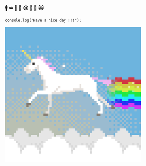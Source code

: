 ### :mens: :aquarius: :office: :bug: :tired_face: :money_with_wings: :iphone: :cat:
    console.log("Have a nice day !!!");
    
![](source.gif)
